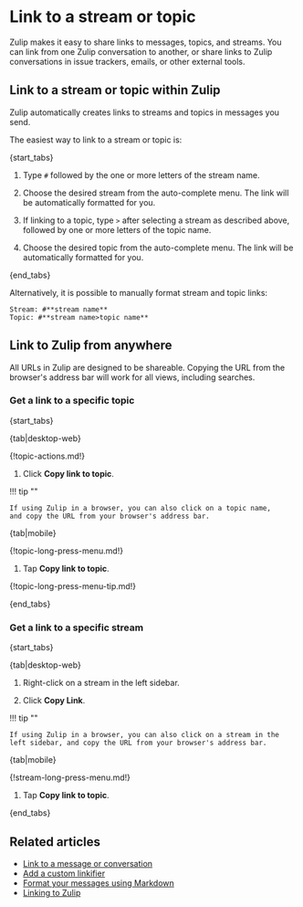 # Link to a stream or topic

Zulip makes it easy to share links to messages, topics, and streams. You can
link from one Zulip conversation to another, or share links to Zulip conversations
in issue trackers, emails, or other external tools.

## Link to a stream or topic within Zulip

Zulip automatically creates links to streams and topics in messages you send.

The easiest way to link to a stream or topic is:

{start_tabs}

1. Type `#` followed by the one or more letters of the stream name.

2. Choose the desired stream from the auto-complete menu. The link will be
   automatically formatted for you.

3. If linking to a topic, type `>` after selecting a stream as described above,
   followed by one or more letters of the topic name.

4. Choose the desired topic from the auto-complete menu. The link will be
   automatically formatted for you.

{end_tabs}

Alternatively, it is possible to manually format stream and topic links:

```
Stream: #**stream name**
Topic: #**stream name>topic name**
```

## Link to Zulip from anywhere

All URLs in Zulip are designed to be shareable.  Copying the URL from
the browser's address bar will work for all views, including searches.


### Get a link to a specific topic

{start_tabs}

{tab|desktop-web}

{!topic-actions.md!}

1. Click **Copy link to topic**.

!!! tip ""

    If using Zulip in a browser, you can also click on a topic name,
    and copy the URL from your browser's address bar.

{tab|mobile}

{!topic-long-press-menu.md!}

1. Tap **Copy link to topic**.

{!topic-long-press-menu-tip.md!}

{end_tabs}
### Get a link to a specific stream

{start_tabs}

{tab|desktop-web}

1. Right-click on a stream in the left sidebar.

1. Click **Copy Link**.

!!! tip ""

    If using Zulip in a browser, you can also click on a stream in the
    left sidebar, and copy the URL from your browser's address bar.

{tab|mobile}

{!stream-long-press-menu.md!}

1. Tap **Copy link to topic**.

{end_tabs}

## Related articles

* [Link to a message or conversation](/help/link-to-a-message-or-conversation)
* [Add a custom linkifier](/help/add-a-custom-linkifier)
* [Format your messages using Markdown](/help/format-your-message-using-markdown)
* [Linking to Zulip](/help/linking-to-zulip)
